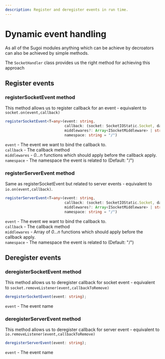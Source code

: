 ```yaml
---
description: Register and deregister events in run time.
---
```


# Dynamic event handling

As all of the Sugoi modules anything which can be achieve by decroators can also be achieved by simple methods.

The `SocketHandler` class provides us the right method for achieving this approach

## Register events

### registerSocketEvent method

This method allows us to register callback for an event - equivalent to `socket.on(event,callback)`

```typescript
registerSocketEvent<T=any>(event: string, 
                           callback: (socket: SocketIOStatic.Socket, data: T) => void, 
                           middlewares?: Array<ISocketMiddleware> | string, 
                           namespace: string = "/")
```

`event` - The event we want to bind the callback to.  
`callback` - The callback method  
`middlewares` - _0...n_ functions which should apply before the callback apply.  
`namespace` - The namespace the event is related to \(Default: "/"\)

### registerServerEvent method

Same as registerSocketEvent but related to server events - equivalent to `io.on(event,callback)`.

```typescript
registerServerEvent<T=any>(event: string, 
                           callback: (socket: SocketIOStatic.Socket, data: T) => void, 
                           middlewares?: Array<ISocketMiddleware> | string, 
                           namespace: string = "/")
```

`event` - The event we want to bind the callback to.  
`callback` - The callback method  
`middlewares` -  Array of _0...n_ functions which should apply before the callback apply.  
`namespace` - The namespace the event is related to \(Default: "/"\)

## Deregister events

### deregisterSocketEvent method

This method allows us to deregister callback for socket event - equivalent to `socket.removeListener(event,callbackToRemove)`

```typescript
deregisterSocketEvent(event: string);
```

`event` - The event name

### deregisterServerEvent method

This method allows us to deregister callback for server event - equivalent to `io.removeListener(event,callbackToRemove)`

```typescript
deregisterServerEvent(event: string);
```

`event` - The event name  


